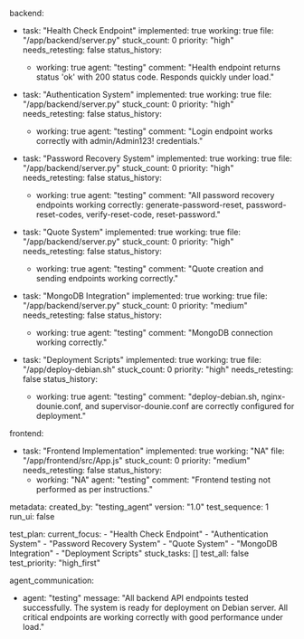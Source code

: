 backend:
  - task: "Health Check Endpoint"
    implemented: true
    working: true
    file: "/app/backend/server.py"
    stuck_count: 0
    priority: "high"
    needs_retesting: false
    status_history:
      - working: true
        agent: "testing"
        comment: "Health endpoint returns status 'ok' with 200 status code. Responds quickly under load."

  - task: "Authentication System"
    implemented: true
    working: true
    file: "/app/backend/server.py"
    stuck_count: 0
    priority: "high"
    needs_retesting: false
    status_history:
      - working: true
        agent: "testing"
        comment: "Login endpoint works correctly with admin/Admin123! credentials."

  - task: "Password Recovery System"
    implemented: true
    working: true
    file: "/app/backend/server.py"
    stuck_count: 0
    priority: "high"
    needs_retesting: false
    status_history:
      - working: true
        agent: "testing"
        comment: "All password recovery endpoints working correctly: generate-password-reset, password-reset-codes, verify-reset-code, reset-password."

  - task: "Quote System"
    implemented: true
    working: true
    file: "/app/backend/server.py"
    stuck_count: 0
    priority: "high"
    needs_retesting: false
    status_history:
      - working: true
        agent: "testing"
        comment: "Quote creation and sending endpoints working correctly."

  - task: "MongoDB Integration"
    implemented: true
    working: true
    file: "/app/backend/server.py"
    stuck_count: 0
    priority: "medium"
    needs_retesting: false
    status_history:
      - working: true
        agent: "testing"
        comment: "MongoDB connection working correctly."

  - task: "Deployment Scripts"
    implemented: true
    working: true
    file: "/app/deploy-debian.sh"
    stuck_count: 0
    priority: "high"
    needs_retesting: false
    status_history:
      - working: true
        agent: "testing"
        comment: "deploy-debian.sh, nginx-dounie.conf, and supervisor-dounie.conf are correctly configured for deployment."

frontend:
  - task: "Frontend Implementation"
    implemented: true
    working: "NA"
    file: "/app/frontend/src/App.js"
    stuck_count: 0
    priority: "medium"
    needs_retesting: false
    status_history:
      - working: "NA"
        agent: "testing"
        comment: "Frontend testing not performed as per instructions."

metadata:
  created_by: "testing_agent"
  version: "1.0"
  test_sequence: 1
  run_ui: false

test_plan:
  current_focus:
    - "Health Check Endpoint"
    - "Authentication System"
    - "Password Recovery System"
    - "Quote System"
    - "MongoDB Integration"
    - "Deployment Scripts"
  stuck_tasks: []
  test_all: false
  test_priority: "high_first"

agent_communication:
  - agent: "testing"
    message: "All backend API endpoints tested successfully. The system is ready for deployment on Debian server. All critical endpoints are working correctly with good performance under load."
